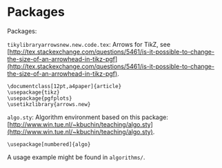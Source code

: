 # Packages

Packages:

`tikylibraryarrowsnew.new.code.tex`: Arrows for TikZ, see [http://tex.stackexchange.com/questions/5461/is-it-possible-to-change-the-size-of-an-arrowhead-in-tikz-pgf](http://tex.stackexchange.com/questions/5461/is-it-possible-to-change-the-size-of-an-arrowhead-in-tikz-pgf).

    \documentclass[12pt,a4paper]{article}
    \usepackage{tikz}
    \usepackage{pgfplots}
    \usetikzlibrary{arrows.new}

`algo.sty`: Algorithm environment based on this package: [http://www.win.tue.nl/~kbuchin/teaching/algo.sty](http://www.win.tue.nl/~kbuchin/teaching/algo.sty).

    \usepackage[numbered]{algo}

A usage example might be found in `algorithms/`.